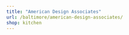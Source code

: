 ```yaml
---
title: "American Design Associates"
url: /baltimore/american-design-associates/
shop: kitchen
---
```

